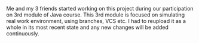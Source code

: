 Me and my 3 friends started working on this project during our participation on 3rd module of Java course. This 3rd module is focused on simulating real work environment, using branches, VCS etc. I had to reupload it as a whole in its most recent state and any new changes will be added continuously.
